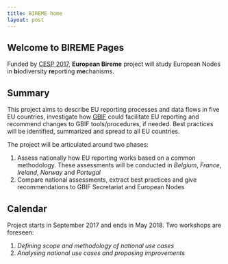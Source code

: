 ```yaml
---
title: BIREME home
layout: post
---
```


## Welcome to BIREME Pages

Funded by [CESP 2017](http://www.gbif.org/programme/capacity-support), **European Bireme** project will study European Nodes in **bi**odiversity **re**porting **me**chanisms.

## Summary

This project aims to describe EU reporting processes and data flows in five EU countries, investigate how [GBIF](http://www.gbif.org) could facilitate EU reporting and recommend changes to GBIF tools/procedures, if needed. Best practices will be identified, summarized and spread to all EU countries.

The project will be articulated around two phases:
1. Assess nationally how EU reporting works based on a common
methodology. These assessments will be conducted in *Belgium*, *France*, *Ireland*, *Norway* and *Portugal*
2. Compare national assessments, extract best practices and give recommendations to GBIF Secretariat and European Nodes

## Calendar
Project starts in September 2017 and ends in May 2018. Two workshops are foreseen:
1. *Defining scope and methodology of national use cases*
2. *Analysing national use cases and proposing improvements*
